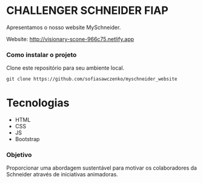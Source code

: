 # CHALLENGER SCHNEIDER FIAP

Apresentamos o nosso website MySchneider.

Website: http://visionary-scone-966c75.netlify.app

### Como instalar o projeto

Clone este repositório para seu ambiente local.

```
git clone https://github.com/sofiasawczenko/myschneider_website
```

# Tecnologias 

- HTML
- CSS
- JS
- Bootstrap

### Objetivo

Proporcionar uma abordagem sustentável para motivar os colaboradores da Schneider através de iniciativas animadoras.
